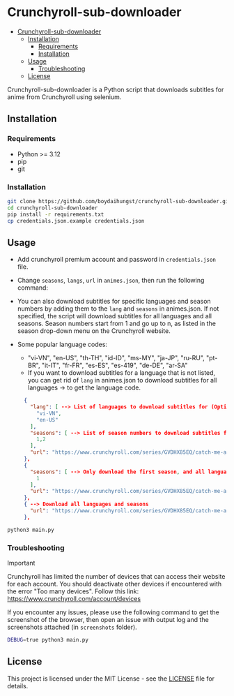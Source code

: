# Crunchyroll-sub-downloader

<!--toc:start-->

- [Crunchyroll-sub-downloader](#crunchyroll-sub-downloader)
  - [Installation](#installation)
    - [Requirements](#requirements)
    - [Installation](#installation)
  - [Usage](#usage)
    - [Troubleshooting](#troubleshooting)
  - [License](#license)
  <!--toc:end-->

Crunchyroll-sub-downloader is a Python script that downloads subtitles for anime from Crunchyroll using selenium.

## Installation

### Requirements

- Python >= 3.12
- pip
- git

### Installation

```bash
git clone https://github.com/boydaihungst/crunchyroll-sub-downloader.git
cd crunchyroll-sub-downloader
pip install -r requirements.txt
cp credentials.json.example credentials.json
```

## Usage

- Add crunchyroll premium account and password in `credentials.json` file.
- Change `seasons`, `langs`, `url` in `animes.json`, then run the following command:
- You can also download subtitles for specific languages and season numbers by adding them to the `lang` and `seasons` in animes.json. If not specified, the script will download subtitles for all languages and all seasons. Season numbers start from 1 and go up to n, as listed in the season drop-down menu on the Crunchyroll website.

- Some popular language codes:

  - "vi-VN", "en-US", "th-TH", "id-ID", "ms-MY", "ja-JP", "ru-RU", "pt-BR", "it-IT", "fr-FR", "es-ES", "es-419", "de-DE", "ar-SA"
  - If you want to download subtitles for a language that is not listed, you can get rid of `lang` in animes.json to download subtitles for all languages -> to get the language code.

  ```json
    {
      "lang": [ --> List of languages to download subtitles for (Optional)
        "vi-VN",
        "en-US"
      ],
      "seasons": [ --> List of season numbers to download subtitles for (Optional)
        1,2
      ],
      "url": "https://www.crunchyroll.com/series/GVDHX85EQ/catch-me-at-the-ballpark" -> URL of the anime (Required)
    },
    {
      "seasons": [ --> Only download the first season, and all languages
        1
      ],
      "url": "https://www.crunchyroll.com/series/GVDHX85EQ/catch-me-at-the-ballpark" -> URL of the anime (Required)
    },
    { --> Download all languages and seasons
      "url": "https://www.crunchyroll.com/series/GVDHX85EQ/catch-me-at-the-ballpark" -> URL of the anime (Required)
    },
  ```

```bash
python3 main.py
```

### Troubleshooting

> [!IMPORTANT]
> Crunchyroll has limited the number of devices that can access their website for each account. You should deactivate other devices if encountered with the error "Too many devices". Follow this link: https://www.crunchyroll.com/account/devices

If you encounter any issues, please use the following command to get the screenshot of the browser, then open an issue with output log and the screenshots attached (in `screenshots` folder).

```bash
DEBUG=true python3 main.py
```

## License

This project is licensed under the MIT License - see the [LICENSE](LICENSE) file for details.
